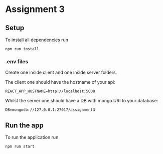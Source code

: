 # Assignment 3

## Setup
To install all dependencies run
```
npm run install
```

### .env files
Create one inside client and one inside server folders.

The client one should have the hostname of your api:
```
REACT_APP_HOSTNAME=http://localhost:5000
```

Whilst the server one should have a DB with mongo URI to your database:
```
DB=mongodb://127.0.0.1:27017/assignment3
```

## Run the app
To run the application run
```
npm run start
```
